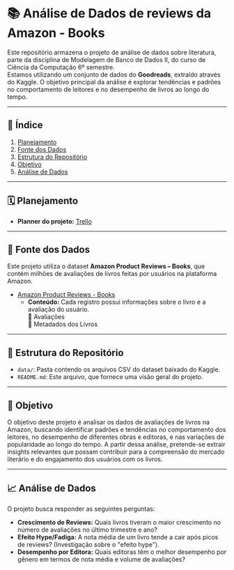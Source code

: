 # 📚 Análise de Dados de reviews da Amazon - Books

Este repositório armazena o projeto de análise de dados sobre literatura, parte da disciplina de Modelagem de Banco de Dados II, do curso de Ciência da Computação 6º semestre.  
Estamos utilizando um conjunto de dados do **Goodreads**, extraído através do Kaggle. O objetivo principal da análise é explorar tendências e padrões no comportamento de leitores e no desempenho de livros ao longo do tempo.

---

## 📖 Índice

1. [Planejamento](#planejamento)  
2. [Fonte dos Dados](#fonte-dos-dados)  
3. [Estrutura do Repositório](#estrutura-do-repositorio)  
4. [Objetivo](#objetivo)
5. [Análise de Dados](#analise-de-dados)

---

<!-- Títulos com âncoras seguras usando HTML -->

<h2 id="planejamento">🗓️ Planejamento</h2>

* **Planner do projeto:** [Trello](https://trello.com/b/glsrUTGu)

---

<h2 id="fonte-dos-dados">🔗 Fonte dos Dados</h2>

Este projeto utiliza o dataset **Amazon Product Reviews – Books**, que contém milhões de avaliações de livros feitas por usuários na plataforma Amazon.

* [Amazon Product Reviews - Books](https://cseweb.ucsd.edu/~jmcauley/datasets.html)  
  - **Conteúdo:** Cada registro possui informações sobre o livro e a avaliação do usuário.  
    🔹 Avaliações  
    🔹 Metadados dos Livros

---

<h2 id="estrutura-do-repositorio">📂 Estrutura do Repositório</h2>

* `data/`: Pasta contendo os arquivos CSV do dataset baixado do Kaggle.  
* `README.md`: Este arquivo, que fornece uma visão geral do projeto.

---

<h2 id="objetivo">📍 Objetivo</h2>

O objetivo deste projeto é analisar os dados de avaliações de livros na Amazon, buscando identificar padrões e tendências no comportamento dos leitores, no desempenho de diferentes obras e editoras, e nas variações de popularidade ao longo do tempo. A partir dessa análise, pretende-se extrair insights relevantes que possam contribuir para a compreensão do mercado literário e do engajamento dos usuários com os livros.

---

<h2 id="analise-de-dados">📈 Análise de Dados</h2>

O projeto busca responder as seguintes perguntas:  

* **Crescimento de Reviews:** Quais livros tiveram o maior crescimento no número de avaliações no último trimestre e ano?  
* **Efeito Hype/Fadiga:** A nota média de um livro tende a cair após picos de reviews? (Investigação sobre o "efeito hype").  
* **Desempenho por Editora:** Quais editoras têm o melhor desempenho por gênero em termos de nota média e volume de avaliações?
